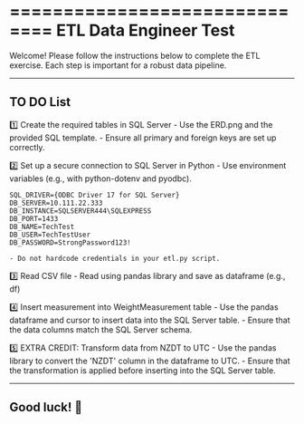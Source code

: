 ==============================
 ETL Data Engineer Test
==============================

Welcome! Please follow the instructions below to complete the ETL exercise.
Each step is important for a robust data pipeline.

------------------------------
 TO DO List
------------------------------

1️⃣  Create the required tables in SQL Server
    - Use the ERD.png and the provided SQL template.
    - Ensure all primary and foreign keys are set up correctly.

2️⃣  Set up a secure connection to SQL Server in Python
    - Use environment variables (e.g., with python-dotenv and pyodbc).

    SQL_DRIVER={ODBC Driver 17 for SQL Server}
    DB_SERVER=10.111.22.333
    DB_INSTANCE=SQLSERVER444\SQLEXPRESS
    DB_PORT=1433
    DB_NAME=TechTest
    DB_USER=TechTestUser
    DB_PASSWORD=StrongPassword123!

    - Do not hardcode credentials in your etl.py script.

3️⃣  Read CSV file
    - Read using pandas library and save as dataframe (e.g., df)

4️⃣  Insert measurement into WeightMeasurement table
    - Use the pandas dataframe and cursor to insert data into the SQL Server table.
    - Ensure that the data columns match the SQL Server schema.

5️⃣  EXTRA CREDIT: Transform data from NZDT to UTC
    - Use the pandas library to convert the 'NZDT' column in the dataframe to UTC.
    - Ensure that the transformation is applied before inserting into the SQL Server table.

------------------------------
 Good luck! 🚀
------------------------------
